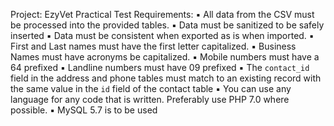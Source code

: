 Project: EzyVet Practical Test
Requirements:
  ▪ All data from the CSV must be processed into the provided tables.
  ▪ Data must be sanitized to be safely inserted
  ▪ Data must be consistent when exported as is when imported.
  ▪ First and Last names must have the first letter capitalized.
  ▪ Business Names must have acronyms be capitalized.
  ▪ Mobile numbers must have a 64 prefixed
  ▪ Landline numbers must have 09 prefixed
  ▪ The `contact_id` field in the address and phone tables must match to an existing record with the same value in the `id` field of the contact table
  ▪ You can use any language for any code that is written. Preferably use PHP 7.0 where possible.
  ▪ MySQL 5.7 is to be used
